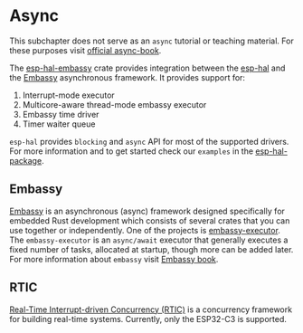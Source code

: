 # Async

This subchapter does not serve as an `async` tutorial or teaching material. For these purposes visit [official async-book]. 

The [esp-hal-embassy] crate provides integration between the [esp-hal] and the [Embassy] asynchronous framework. It provides support for:

1. Interrupt-mode executor
2. Multicore-aware thread-mode embassy executor
3. Embassy time driver
4. Timer waiter queue

`esp-hal` provides `blocking` and `async` API for most of the supported drivers. For more information and to get started check our `examples` in the [esp-hal-package].

## Embassy

[Embassy] is an asynchronous (async) framework designed specifically for embedded Rust development which consists of several crates that you can use together or independently. One of the projects is [embassy-executor]. The `embassy-executor` is an `async/await` executor that generally executes a fixed number of tasks, allocated at startup, though more can be added later. For more information about `embassy` visit [Embassy book].


## RTIC

[Real-Time Interrupt-driven Concurrency (RTIC)] is a concurrency framework for building real-time systems. Currently, only the ESP32-C3 is supported.


[official async-book]: https://rust-lang.github.io/async-book/
[Embassy]: https://embassy.dev
[embassy-executor]: https://crates.io/crates/embassy-executor
[esp-hal-embassy]: https://crates.io/crates/esp-hal-embassy
[esp-hal]: https://crates.io/crates/esp-hal
[Embassy book]: https://embassy.dev/book/
[esp-hal-package]: https://github.com/esp-rs/esp-hal
[Real-Time Interrupt-driven Concurrency (RTIC)]: https://crates.io/crates/rtic
